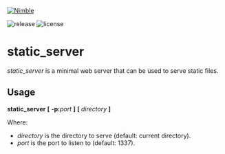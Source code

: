 [![Nimble](https://raw.githubusercontent.com/yglukhov/nimble-tag/master/nimble.png)](https://github.com/bung87/static_server)

![release](https://img.shields.io/github/release/bung87/static_server/all.svg)
![license](https://img.shields.io/github/license/bung87/static_server.svg)

# static_server

_static_server_ is a minimal web server that can be used to serve static files.

## Usage

**static_server** **[** **-p:**_port_ **]** **[** _directory_ **]**

Where:

* _directory_ is the directory to serve (default: current directory).
* _port_ is the port to listen to (default: 1337).
